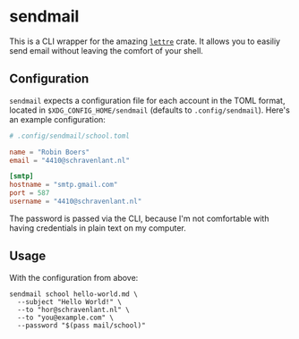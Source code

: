 # sendmail

This is a CLI wrapper for the amazing [`lettre`](https://lettre.rs) crate. It allows you to easiliy send email without leaving the comfort of your shell.

## Configuration

`sendmail` expects a configuration file for each account in the TOML format, located in `$XDG_CONFIG_HOME/sendmail` (defaults to `.config/sendmail`). Here's an example configuration:

```toml
# .config/sendmail/school.toml

name = "Robin Boers"
email = "4410@schravenlant.nl"

[smtp]
hostname = "smtp.gmail.com"
port = 587
username = "4410@schravenlant.nl"
```

The password is passed via the CLI, because I'm not comfortable with having credentials in plain text on my computer.

## Usage

With the configuration from above:

```shell
sendmail school hello-world.md \
  --subject "Hello World!" \
  --to "hor@schravenlant.nl" \
  --to "you@example.com" \
  --password "$(pass mail/school)"
```
